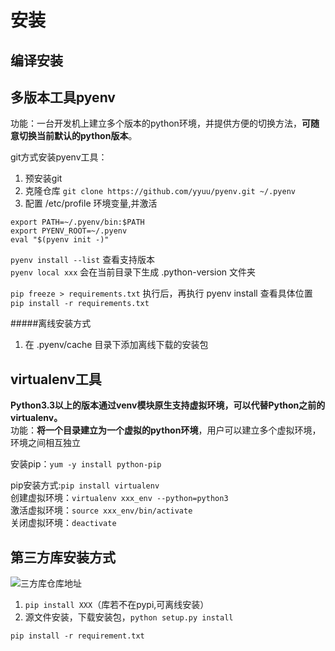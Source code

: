 # 安装

编译安装
----------

多版本工具pyenv<br>
-----------------
功能：一台开发机上建立多个版本的python环境，并提供方便的切换方法，**可随意切换当前默认的python版本**。<br>

  git方式安装pyenv工具：
  1. 预安装git
  2. 克隆仓库 `git clone https://github.com/yyuu/pyenv.git ~/.pyenv`
  3. 配置 /etc/profile 环境变量,并激活
```
export PATH=~/.pyenv/bin:$PATH
export PYENV_ROOT=~/.pyenv
eval "$(pyenv init -)"
```
`pyenv install --list` 查看支持版本 <br>
`pyenv local xxx` 会在当前目录下生成 .python-version 文件夹 <br>

`pip freeze > requirements.txt` 执行后，再执行 pyenv install 查看具体位置 <br>
`pip install -r requirements.txt`

#####离线安装方式
1. 在 .pyenv/cache 目录下添加离线下载的安装包

virtualenv工具
-------------
**Python3.3以上的版本通过venv模块原生支持虚拟环境，可以代替Python之前的virtualenv。**<br>
功能：**将一个目录建立为一个虚拟的python环境**，用户可以建立多个虚拟环境，环境之间相互独立<br>

安装pip：`yum -y install python-pip`

pip安装方式:`pip install virtualenv`<br>
创建虚拟环境：`virtualenv xxx_env --python=python3`<br>
激活虚拟环境：`source xxx_env/bin/activate`<br>
关闭虚拟环境：`deactivate`<br>


第三方库安装方式
------------
![三方库仓库地址](https://pypi.org/)<br>

1. `pip install XXX`（库若不在pypi,可离线安装）
2. 源文件安装，下载安装包，`python setup.py install`


`pip install -r requirement.txt`
